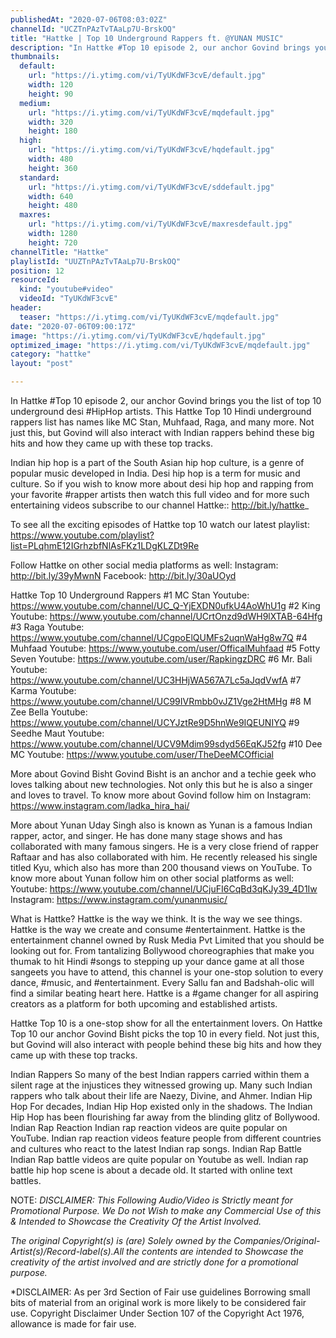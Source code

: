```yaml
---
publishedAt: "2020-07-06T08:03:02Z"
channelId: "UCZTnPAzTvTAaLp7U-BrskOQ"
title: "Hattke | Top 10 Underground Rappers ft. @YUNAN MUSIC"
description: "In Hattke #Top 10 episode 2, our anchor Govind brings you the list of top 10 underground desi #HipHop artists. This Hattke Top 10 Hindi underground rappers list has names like MC Stan, Muhfaad, Raga, and many more. Not just this, but Govind will also interact with Indian rappers behind these big hits and how they came up with these top tracks. \n\nIndian hip hop is a part of the South Asian hip hop culture, is a genre of popular music developed in India. Desi hip hop is a term for music and culture. So if you wish to know more about desi hip hop and rapping from your favorite #rapper artists then watch this full video and for more such entertaining videos subscribe to our channel Hattke:: http://bit.ly/hattke_\n\nTo see all the exciting episodes of Hattke top 10 watch our latest playlist: https://www.youtube.com/playlist?list=PLqhmE12IGrhzbfNlAsFKz1LDgKLZDt9Re\n\nFollow Hattke on other social media platforms as well:\nInstagram: http://bit.ly/39yMwnN \nFacebook: http://bit.ly/30aUOyd\n\nHattke Top 10 Underground Rappers\n#1 MC Stan\nYoutube: https://www.youtube.com/channel/UC_Q-YjEXDN0ufkU4AoWhU1g\n#2 King\nYoutube: https://www.youtube.com/channel/UCrtOnzd9dWH9lXTAB-64Hfg\n#3 Raga\nYoutube: https://www.youtube.com/channel/UCgpoElQUMFs2uqnWaHg8w7Q\n#4 Muhfaad\nYoutube: https://www.youtube.com/user/OfficalMuhfaad\n#5 Fotty Seven\nYoutube: https://www.youtube.com/user/RapkingzDRC\n#6 Mr. Bali\nYoutube: https://www.youtube.com/channel/UC3HHjWA567A7Lc5aJqdVwfA\n#7 Karma\nYoutube: https://www.youtube.com/channel/UC99IVRmbb0vJZ1Vge2HtMHg\n#8 M Zee Bella\nYoutube: https://www.youtube.com/channel/UCYJztRe9D5hnWe9IQEUNIYQ\n#9 Seedhe Maut\nYoutube: https://www.youtube.com/channel/UCV9Mdim99sdyd56EqKJ52fg\n#10 Dee MC\nYoutube: https://www.youtube.com/user/TheDeeMCOfficial\n\nMore about Govind Bisht\nGovind Bisht is an anchor and a techie geek who loves talking about new technologies. Not only this but he is also a singer and loves to travel. To know more about Govind follow him on Instagram: https://www.instagram.com/ladka_hira_hai/\n\nMore about Yunan\nUday Singh also is known as Yunan is a famous Indian rapper, actor, and singer. He has done many stage shows and has collaborated with many famous singers. He is a very close friend of rapper Raftaar and has also collaborated with him. He recently released his single titled Kyu, which also has more than 200 thousand views on YouTube. To know more about Yunan follow him on other social platforms as well:\nYoutube: https://www.youtube.com/channel/UCjuFI6CqBd3qKJy39_4D1Iw\nInstagram: https://www.instagram.com/yunanmusic/\n\nWhat is Hattke? Hattke is the way we think. It is the way we see things. Hattke is the way we create and consume #entertainment. Hattke is the entertainment channel owned by Rusk Media Pvt Limited that you should be looking out for. From tantalizing Bollywood choreographies that make you thumak to hit Hindi #songs to stepping up your dance game at all those sangeets you have to attend, this channel is your one-stop solution to every dance, #music, and #entertainment. Every Sallu fan and Badshah-olic will find a similar beating heart here. Hattke is a #game changer for all aspiring creators as a platform for both upcoming and established artists. \n\nHattke Top 10 is a one-stop show for all the entertainment lovers. On Hattke Top 10 our anchor Govind Bisht picks the top 10 in every field. Not just this, but Govind will also interact with people behind these big hits and how they came up with these top tracks. \n\nIndian Rappers\nSo many of the best Indian rappers carried within them a silent rage at the injustices they witnessed growing up. Many such Indian rappers who talk about their life are Naezy, Divine, and Ahmer.\nIndian Hip Hop\nFor decades, Indian Hip Hop existed only in the shadows. The Indian Hip Hop has been flourishing far away from the blinding glitz of Bollywood. \nIndian Rap Reaction\nIndian rap reaction videos are quite popular on YouTube. Indian rap reaction videos feature people from different countries and cultures who react to the latest Indian rap songs.\nIndian Rap Battle\nIndian Rap battle videos are quite popular on Youtube as well. Indian rap battle hip hop scene is about a decade old. It started with online text battles. \n\nNOTE:\n*DISCLAIMER: This Following Audio/Video is Strictly meant for Promotional Purpose. We Do not Wish to make any Commercial Use of this & Intended to Showcase the Creativity Of the Artist Involved.*\n\n*The original Copyright(s) is (are) Solely owned by the Companies/Original-Artist(s)/Record-label(s).All the contents are intended to Showcase the creativity of the artist involved and are strictly done for a promotional purpose.*\n\n*DISCLAIMER: As per 3rd Section of Fair use guidelines Borrowing small bits of material from an original work is more likely to be considered fair use. Copyright Disclaimer Under Section 107 of the Copyright Act 1976, allowance is made for fair use."
thumbnails:
  default:
    url: "https://i.ytimg.com/vi/TyUKdWF3cvE/default.jpg"
    width: 120
    height: 90
  medium:
    url: "https://i.ytimg.com/vi/TyUKdWF3cvE/mqdefault.jpg"
    width: 320
    height: 180
  high:
    url: "https://i.ytimg.com/vi/TyUKdWF3cvE/hqdefault.jpg"
    width: 480
    height: 360
  standard:
    url: "https://i.ytimg.com/vi/TyUKdWF3cvE/sddefault.jpg"
    width: 640
    height: 480
  maxres:
    url: "https://i.ytimg.com/vi/TyUKdWF3cvE/maxresdefault.jpg"
    width: 1280
    height: 720
channelTitle: "Hattke"
playlistId: "UUZTnPAzTvTAaLp7U-BrskOQ"
position: 12
resourceId:
  kind: "youtube#video"
  videoId: "TyUKdWF3cvE"
header:
  teaser: "https://i.ytimg.com/vi/TyUKdWF3cvE/mqdefault.jpg"
date: "2020-07-06T09:00:17Z"
image: "https://i.ytimg.com/vi/TyUKdWF3cvE/hqdefault.jpg"
optimized_image: "https://i.ytimg.com/vi/TyUKdWF3cvE/mqdefault.jpg"
category: "hattke"
layout: "post"

---
```

In Hattke #Top 10 episode 2, our anchor Govind brings you the list of top 10 underground desi #HipHop artists. This Hattke Top 10 Hindi underground rappers list has names like MC Stan, Muhfaad, Raga, and many more. Not just this, but Govind will also interact with Indian rappers behind these big hits and how they came up with these top tracks. 

Indian hip hop is a part of the South Asian hip hop culture, is a genre of popular music developed in India. Desi hip hop is a term for music and culture. So if you wish to know more about desi hip hop and rapping from your favorite #rapper artists then watch this full video and for more such entertaining videos subscribe to our channel Hattke:: http://bit.ly/hattke_

To see all the exciting episodes of Hattke top 10 watch our latest playlist: https://www.youtube.com/playlist?list=PLqhmE12IGrhzbfNlAsFKz1LDgKLZDt9Re

Follow Hattke on other social media platforms as well:
Instagram: http://bit.ly/39yMwnN 
Facebook: http://bit.ly/30aUOyd

Hattke Top 10 Underground Rappers
#1 MC Stan
Youtube: https://www.youtube.com/channel/UC_Q-YjEXDN0ufkU4AoWhU1g
#2 King
Youtube: https://www.youtube.com/channel/UCrtOnzd9dWH9lXTAB-64Hfg
#3 Raga
Youtube: https://www.youtube.com/channel/UCgpoElQUMFs2uqnWaHg8w7Q
#4 Muhfaad
Youtube: https://www.youtube.com/user/OfficalMuhfaad
#5 Fotty Seven
Youtube: https://www.youtube.com/user/RapkingzDRC
#6 Mr. Bali
Youtube: https://www.youtube.com/channel/UC3HHjWA567A7Lc5aJqdVwfA
#7 Karma
Youtube: https://www.youtube.com/channel/UC99IVRmbb0vJZ1Vge2HtMHg
#8 M Zee Bella
Youtube: https://www.youtube.com/channel/UCYJztRe9D5hnWe9IQEUNIYQ
#9 Seedhe Maut
Youtube: https://www.youtube.com/channel/UCV9Mdim99sdyd56EqKJ52fg
#10 Dee MC
Youtube: https://www.youtube.com/user/TheDeeMCOfficial

More about Govind Bisht
Govind Bisht is an anchor and a techie geek who loves talking about new technologies. Not only this but he is also a singer and loves to travel. To know more about Govind follow him on Instagram: https://www.instagram.com/ladka_hira_hai/

More about Yunan
Uday Singh also is known as Yunan is a famous Indian rapper, actor, and singer. He has done many stage shows and has collaborated with many famous singers. He is a very close friend of rapper Raftaar and has also collaborated with him. He recently released his single titled Kyu, which also has more than 200 thousand views on YouTube. To know more about Yunan follow him on other social platforms as well:
Youtube: https://www.youtube.com/channel/UCjuFI6CqBd3qKJy39_4D1Iw
Instagram: https://www.instagram.com/yunanmusic/

What is Hattke? Hattke is the way we think. It is the way we see things. Hattke is the way we create and consume #entertainment. Hattke is the entertainment channel owned by Rusk Media Pvt Limited that you should be looking out for. From tantalizing Bollywood choreographies that make you thumak to hit Hindi #songs to stepping up your dance game at all those sangeets you have to attend, this channel is your one-stop solution to every dance, #music, and #entertainment. Every Sallu fan and Badshah-olic will find a similar beating heart here. Hattke is a #game changer for all aspiring creators as a platform for both upcoming and established artists. 

Hattke Top 10 is a one-stop show for all the entertainment lovers. On Hattke Top 10 our anchor Govind Bisht picks the top 10 in every field. Not just this, but Govind will also interact with people behind these big hits and how they came up with these top tracks. 

Indian Rappers
So many of the best Indian rappers carried within them a silent rage at the injustices they witnessed growing up. Many such Indian rappers who talk about their life are Naezy, Divine, and Ahmer.
Indian Hip Hop
For decades, Indian Hip Hop existed only in the shadows. The Indian Hip Hop has been flourishing far away from the blinding glitz of Bollywood. 
Indian Rap Reaction
Indian rap reaction videos are quite popular on YouTube. Indian rap reaction videos feature people from different countries and cultures who react to the latest Indian rap songs.
Indian Rap Battle
Indian Rap battle videos are quite popular on Youtube as well. Indian rap battle hip hop scene is about a decade old. It started with online text battles. 

NOTE:
*DISCLAIMER: This Following Audio/Video is Strictly meant for Promotional Purpose. We Do not Wish to make any Commercial Use of this & Intended to Showcase the Creativity Of the Artist Involved.*

*The original Copyright(s) is (are) Solely owned by the Companies/Original-Artist(s)/Record-label(s).All the contents are intended to Showcase the creativity of the artist involved and are strictly done for a promotional purpose.*

*DISCLAIMER: As per 3rd Section of Fair use guidelines Borrowing small bits of material from an original work is more likely to be considered fair use. Copyright Disclaimer Under Section 107 of the Copyright Act 1976, allowance is made for fair use.